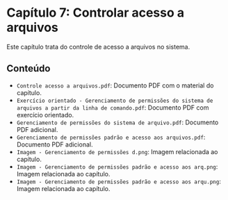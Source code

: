 # Capítulo 7: Controlar acesso a arquivos

Este capítulo trata do controle de acesso a arquivos no sistema.

## Conteúdo

- `Controle acesso a arquivos.pdf`: Documento PDF com o material do capítulo.
- `Exercício orientado - Gerenciamento de permissões do sistema de arquivos a partir da linha de comando.pdf`: Documento PDF com exercício orientado.
- `Gerenciamento de permissões do sistema de arquivo.pdf`: Documento PDF adicional.
- `Gerenciamento de permissões padrão e acesso aos arquivos.pdf`: Documento PDF adicional.
- `Imagem - Gerenciamento de permissões d.png`: Imagem relacionada ao capítulo.
- `Imagem - Gerenciamento de permissões padrão e acesso aos arq.png`: Imagem relacionada ao capítulo.
- `Imagem - Gerenciamento de permissões padrão e acesso aos arqu.png`: Imagem relacionada ao capítulo.

